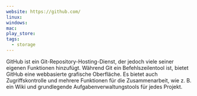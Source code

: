 ```yaml
---
website: https://github.com/
linux: 
windows: 
mac: 
play_store: 
tags:
  - storage
---
```


GitHub ist ein Git-Repository-Hosting-Dienst, der jedoch viele seiner eigenen Funktionen hinzufügt. Während Git ein Befehlszeilentool ist, bietet GitHub eine webbasierte grafische Oberfläche. Es bietet auch Zugriffskontrolle und mehrere Funktionen für die Zusammenarbeit, wie z. B. ein Wiki und grundlegende Aufgabenverwaltungstools für jedes Projekt.